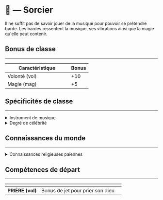 # 🥀 — Sorcier

Il ne suffit pas de savoir jouer de la musique pour pouvoir se prétendre barde. Les bardes ressentent la musique, ses vibrations ainsi que la magie qu'elle peut contenir.&#x20;

## Bonus de classe

***

<table><thead><tr><th width="194">Caractéristique</th><th>Bonus</th></tr></thead><tbody><tr><td>Volonté (vol)</td><td>+10</td></tr><tr><td>Magie (mag)</td><td>+5</td></tr></tbody></table>

## Spécificités de classe

***

<details>

<summary>Instrument de musique</summary>

Choix de l’instrument de musique de prédilection (à choisir selon l’histoire et les origines du personnage)

</details>

<details>

<summary>Degré de célébrité</summary>

Choix d’à quel point le personnage est connu et peut être reconnu, se joue au d100 selon le pourcentage choisi par le joueur puis au d2 pour savoir s’il est apprécié ou non.

* **Inconnu :** personne ne le connaît
* **Local :** connu dans dans sa ville / dans son village
* **Régional :** connu dans toute la région
* **Continentale :** connu sur tout son continent
* **Mondiale :** à travers le monde entier

</details>

## Connaissances du monde

***

<details>

<summary>Connaissances religieuses païennes</summary>

Connaissances des dieux mineurs et autres divinités païennes de sa région, plus particulièrement sa divinité.

</details>

## Compétences de départ

***

<table data-card-size="large" data-view="cards" data-full-width="false"><thead><tr><th></th><th></th><th data-hidden data-card-cover data-type="files"></th></tr></thead><tbody><tr><td><strong>PRIÈRE (vol)</strong></td><td>Bonus de jet pour prier son dieu</td><td></td></tr></tbody></table>
